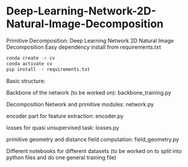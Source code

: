 # Deep-Learning-Network-2D-Natural-Image-Decomposition
Primitive Decomposition: Deep Learning Network 2D Natural Image Decomposition
Easy dependency install from requirements.txt
```sh
conda create -n cv
conda activate cv
pip install -r requirements.txt
```


Basic structure: 

Backbone of the network (to be worked on): backbone_training.py

Decomposition Network and primitive modules: network.py

encoder part for feature extraction: encoder.py

losses for quasi unsupervised task: losses.py

primitive geometry and distance field computation: field_geometry.py

Different notebooks for different datasets (to be worked on to split into python files and do one general training file)

